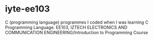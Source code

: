 # iyte-ee103
C (programming language) programmes I coded when I was learning C Programming Language.
EE103, IZTECH ELECTRONICS AND COMMUNICATION ENGINEERING/Introduction to Programming Course
